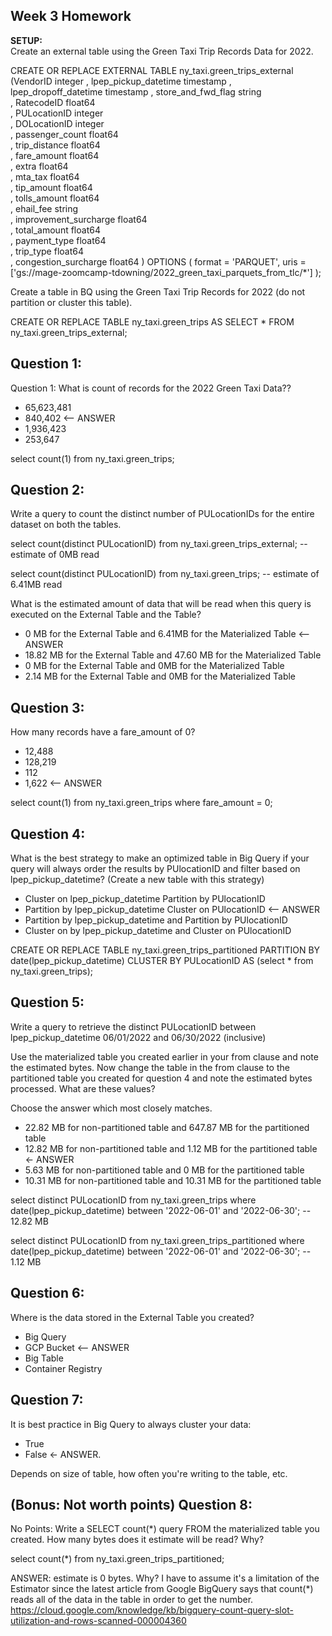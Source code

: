 ## Week 3 Homework

<b>SETUP:</b></br>
Create an external table using the Green Taxi Trip Records Data for 2022. </br>

CREATE OR REPLACE EXTERNAL TABLE ny_taxi.green_trips_external
(VendorID            integer
, lpep_pickup_datetime   timestamp
, lpep_dropoff_datetime  timestamp
, store_and_fwd_flag     string  
, RatecodeID           float64       
, PULocationID         integer        
, DOLocationID         integer       
, passenger_count        float64       
, trip_distance          float64       
, fare_amount            float64       
, extra                  float64       
, mta_tax                float64       
, tip_amount             float64       
, tolls_amount           float64       
, ehail_fee              string     
, improvement_surcharge  float64       
, total_amount           float64       
, payment_type           float64       
, trip_type              float64       
, congestion_surcharge   float64
) OPTIONS (
  format = 'PARQUET',
  uris = ['gs://mage-zoomcamp-tdowning/2022_green_taxi_parquets_from_tlc/*']
);

Create a table in BQ using the Green Taxi Trip Records for 2022 (do not partition or cluster this table). </br>

CREATE OR REPLACE TABLE ny_taxi.green_trips
AS
SELECT * FROM ny_taxi.green_trips_external;


## Question 1:

Question 1: What is count of records for the 2022 Green Taxi Data??
- 65,623,481
- 840,402  <-- ANSWER
- 1,936,423
- 253,647

select count(1) from ny_taxi.green_trips;

## Question 2:

Write a query to count the distinct number of PULocationIDs for the entire dataset on both the tables.</br> 

select count(distinct PULocationID) from ny_taxi.green_trips_external;
-- estimate of 0MB read

select count(distinct PULocationID) from ny_taxi.green_trips; 
-- estimate of 6.41MB read

What is the estimated amount of data that will be read when this query is executed on the External Table and the Table?
- 0 MB for the External Table and 6.41MB for the Materialized Table <-- ANSWER
- 18.82 MB for the External Table and 47.60 MB for the Materialized Table
- 0 MB for the External Table and 0MB for the Materialized Table
- 2.14 MB for the External Table and 0MB for the Materialized Table

## Question 3:
How many records have a fare_amount of 0?
- 12,488
- 128,219
- 112
- 1,622  <-- ANSWER

select count(1) from ny_taxi.green_trips where fare_amount = 0;

## Question 4:
What is the best strategy to make an optimized table in Big Query if your query will always order the results by PUlocationID and filter based on lpep_pickup_datetime? (Create a new table with this strategy)
- Cluster on lpep_pickup_datetime Partition by PUlocationID
- Partition by lpep_pickup_datetime  Cluster on PUlocationID <-- ANSWER
- Partition by lpep_pickup_datetime and Partition by PUlocationID
- Cluster on by lpep_pickup_datetime and Cluster on PUlocationID

CREATE OR REPLACE TABLE ny_taxi.green_trips_partitioned
PARTITION BY date(lpep_pickup_datetime)
CLUSTER BY PULocationID
AS
(select * from ny_taxi.green_trips);


## Question 5:
Write a query to retrieve the distinct PULocationID between lpep_pickup_datetime
06/01/2022 and 06/30/2022 (inclusive)</br>

Use the materialized table you created earlier in your from clause and note the estimated bytes. Now change the table in the from clause to the partitioned table you created for question 4 and note the estimated bytes processed. What are these values? </br>

Choose the answer which most closely matches.</br> 

- 22.82 MB for non-partitioned table and 647.87 MB for the partitioned table
- 12.82 MB for non-partitioned table and 1.12 MB for the partitioned table <- ANSWER
- 5.63 MB for non-partitioned table and 0 MB for the partitioned table
- 10.31 MB for non-partitioned table and 10.31 MB for the partitioned table


select distinct PULocationID from ny_taxi.green_trips
where date(lpep_pickup_datetime) between '2022-06-01' and '2022-06-30';
-- 12.82 MB

select distinct PULocationID from ny_taxi.green_trips_partitioned
where date(lpep_pickup_datetime) between '2022-06-01' and '2022-06-30';
-- 1.12 MB

## Question 6: 
Where is the data stored in the External Table you created?

- Big Query
- GCP Bucket <-- ANSWER
- Big Table
- Container Registry


## Question 7:
It is best practice in Big Query to always cluster your data:
- True
- False <- ANSWER.  

Depends on size of table, how often you're writing to the table, etc.


## (Bonus: Not worth points) Question 8:
No Points: Write a SELECT count(*) query FROM the materialized table you created. How many bytes does it estimate will be read? Why?

select count(*) from ny_taxi.green_trips_partitioned;

ANSWER:  estimate is 0 bytes.  Why?  I have to assume it's a limitation of the Estimator since the  latest article from Google BigQuery says 
that count(*) reads all of the data in the table in order to get the number.
https://cloud.google.com/knowledge/kb/bigquery-count-query-slot-utilization-and-rows-scanned-000004360



  
